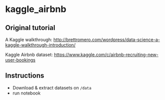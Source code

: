 # kaggle_airbnb
## Original tutorial
A Kaggle walkthrough: http://brettromero.com/wordpress/data-science-a-kaggle-walkthrough-introduction/

Kaggle Airbnb dataset: https://www.kaggle.com/c/airbnb-recruiting-new-user-bookings
## Instructions
- Download & extract datasets  on `/data`
- run notebook
